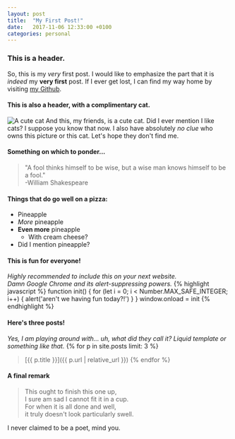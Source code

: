 ```yaml
---
layout: post
title:  "My First Post!"
date:   2017-11-06 12:33:00 +0100
categories: personal
---
```

### This is a **header**.
So, this is my _very_ first post. I would like to emphasize the part that it is _indeed_ my **very first** post.
If I ever get lost, I can find my way home by visiting [my Github](https://github.com/1dv022/ja222ts-examination-1).
#### This is also a header, with a complimentary cat.
![A cute cat](https://www.rd.com/wp-content/uploads/sites/2/2016/02/06-train-cat-shake-hands.jpg)
And this, my friends, is a cute cat. Did I ever mention I like cats? I suppose you know that now. I also have absolutely _no clue_ who owns this picture or this cat. Let's hope they don't find me.
#### Something on which to ponder...
> "A fool thinks himself to be wise, but a wise man knows himself to be a fool."  
> -William Shakespeare

#### Things that do go well on a pizza:
* Pineapple
* _More_ pineapple
* **Even more** pineapple
  * With cream cheese?
* Did I mention pineapple?

#### This is fun for everyone!
_Highly recommended to include this on your next website.  
Damn Google Chrome and its alert-suppressing powers._
{% highlight javascript %}
function init() {
  for (let i = 0; i < Number.MAX_SAFE_INTEGER; i++) {
    alert('aren\'t we having fun today?!')
  }
}
window.onload = init
{% endhighlight %}

#### Here's three posts!
_Yes, I am playing around with... uh, what did they call it? Liquid template or something like that._
{% for p in site.posts limit: 3 %}
> [{{ p.title }}]({{ p.url | relative_url }})
{% endfor %}

#### A final remark
> This ought to finish this one up,  
> I sure am sad I cannot fit it in a cup.  
> For when it is all done and well,  
> it truly doesn't look particularly swell.

I never claimed to be a poet, mind you.

